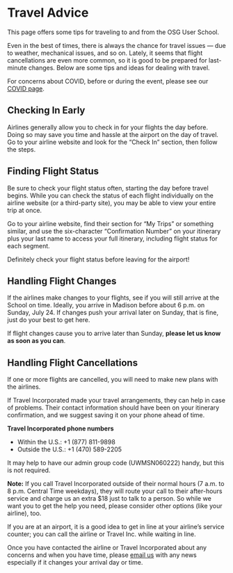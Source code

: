 # Travel Advice

This page offers some tips for traveling to and from the OSG User School.

Even in the best of times, there is always the chance for travel issues —
due to weather, mechanical issues, and so on.
Lately, it seems that flight cancellations are even more common, 
so it is good to be prepared for last-minute changes.
Below are some tips and ideas for dealing with travel.

For concerns about COVID, before or during the event, please see our [COVID page](../covid-policy.md).

## Checking In Early

Airlines generally allow you to check in for your flights the day before.
Doing so may save you time and hassle at the airport on the day of travel.
Go to your airline website and look for the “Check In” section, then follow the steps.

## Finding Flight Status

Be sure to check your flight status often, starting the day before travel begins.
While you can check the status of each flight individually on the airline website (or a third-party site),
you may be able to view your entire trip at once. 

Go to your airline website, find their section for “My Trips” or something similar,
and use the six-character “Confirmation Number” on your itinerary 
plus your last name to access your full itinerary,
including flight status for each segment.

Definitely check your flight status before leaving for the airport!

## Handling Flight Changes

If the airlines make changes to your flights, see if you will still arrive at the School on time. 
Ideally, you arrive in Madison before about 6 p.m. on Sunday, July 24.
If changes push your arrival later on Sunday, that is fine, just do your best to get here.

If flight changes cause you to arrive later than Sunday, **please let us know as soon as you can**.

## Handling Flight Cancellations

If one or more flights are cancelled, you will need to make new plans with the airlines.

If Travel Incorporated made your travel arrangements, they can help in case of problems.
Their contact information should have been on your itinerary confirmation,
and we suggest saving it on your phone ahead of time.

**Travel Incorporated phone numbers**

*   Within the U.S.: +1 (877) 811-9898
*   Outside the U.S.: +1 (470) 589-2205

It may help to have our admin group code (UWMSN060222) handy, but this is not required.

**Note:** If you call Travel Incorporated outside of their normal hours
(7 a.m. to 8 p.m. Central Time weekdays),
they will route your call to their after-hours service and
charge us an extra $18 just to talk to a person.
So while we want you to get the help you need,
please consider other options (like your airline), too.

If you are at an airport, it is a good idea to get in line at your airline’s
service counter; you can call the airline or Travel Inc. while waiting in line.

Once you have contacted the airline or Travel Incorporated about any concerns and when you have time,
please [email us](user-school@opensciencegrid.org) with any news especially if it changes your arrival day or time.
